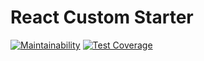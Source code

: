 # React Custom Starter

[![Maintainability](https://api.codeclimate.com/v1/badges/498f97082eb8ab453eb3/maintainability)](https://codeclimate.com/github/nicolasmendonca/emenu/maintainability)
[![Test Coverage](https://api.codeclimate.com/v1/badges/498f97082eb8ab453eb3/test_coverage)](https://codeclimate.com/github/nicolasmendonca/emenu/test_coverage)
